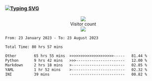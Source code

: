 ### <a href="https://git.io/typing-svg"><img src="https://readme-typing-svg.herokuapp.com?font=Fira+Code&pause=1000&width=435&lines=+Hi+%F0%9F%91%8B+There+is+Chenghow" alt="Typing SVG" /></a>
<p align="center"> 
  <img src="https://github-readme-stats.vercel.app/api?username=chenghow&show_icons=true"><br>
  Visitor count<br>
  <img src="https://profile-counter.glitch.me/chenghow/count.svg">
</p>

<!--START_SECTION:waka-->

```txt
From: 23 January 2023 - To: 23 August 2023

Total Time: 80 hrs 57 mins

Other        65 hrs 55 mins  >>>>>>>>>>>>>>>>>>>>-----   81.44 %
Python       9 hrs 42 mins   >>>----------------------   12.00 %
Markdown     2 hrs 18 mins   >------------------------   02.85 %
YAML         1 hr 52 mins    >------------------------   02.32 %
INI          39 mins         -------------------------   00.82 %
```

<!--END_SECTION:waka-->
